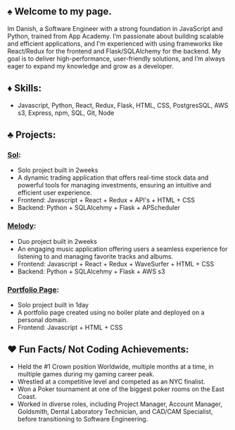 ## ♠️ Welcome to my page.

Im Danish, a Software Engineer with a strong foundation in JavaScript and Python, trained from App Academy. I’m passionate about building scalable and efficient applications, and I'm experienced with using frameworks like React/Redux for the frontend and Flask/SQLAlchemy for the backend. My goal is to deliver high-performance, user-friendly solutions, and I’m always eager to expand my knowledge and grow as a developer.

## ♦️ Skills: 
- Javascript, Python, React, Redux, Flask, HTML, CSS, PostgresSQL, AWS s3, Express, npm, SQL, Git, Node 

## ♣️ Projects:
### [Sol](https://capstone-ybmg.onrender.com/):
- Solo project built in 2weeks
- A dynamic trading application that offers real-time stock data and powerful tools for managing investments, ensuring an intuitive and efficient user experience.
- Frontend: Javascript + React + Redux + API's + HTML + CSS
- Backend: Python + SQLAlcehmy + Flask + APScheduler
### [Melody](https://melody-63tg.onrender.com/):
- Duo project built in 2weeks 
- An engaging music application offering users a seamless experience for listening to and managing favorite tracks and albums.
- Frontend: Javascript + React + Redux + WaveSurfer + HTML + CSS
- Backend: Python + SQLAlcehmy + Flask + AWS s3
### [Portfolio Page](https://danishmohammad.com):
- Solo project built in 1day 
- A portfolio page created using no boiler plate and deployed on a personal domain.
- Frontend: Javascript + HTML + CSS

## ♥️ Fun Facts/ Not Coding Achievements:
- Held the #1 Crown position Worldwide, multiple months at a time, in multiple games during my gaming career peak.
- Wrestled at a competitive level and competed as an NYC finalist.
- Won a Poker tournament at one of the biggest poker rooms on the East Coast.
- Worked in diverse roles, including Project Manager, Account Manager, Goldsmith, Dental Laboratory Technician, and CAD/CAM Specialist, before transitioning to Software Engineering.

